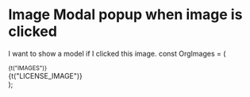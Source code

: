 
# Image Modal popup when image is clicked

I want to show a model if I clicked this image.
const OrgImages = (
        <div className="w-full">
            <div className="relative top-7 left-8 bg-default print:bg-white border-2 border-borderColor w-24 flex justify-center items-center">
                <small className="text-accent">{t("IMAGES")}</small>
            </div>
            <div className="border-2 border-borderColor bg-default p-4 pt-8 m-4">
                <div className="flex flex-col text-sm">
                    <span className="font-bold mb-2">{t("LICENSE_IMAGE")}</span>
                    <div className="h-60 w-60 print:h-40 print:w-40">
                        <Image
                            className="rounded-sm"
                            src={licenseImage}
                            alt=""
                            layout="responsive"
                            height={200}
                            width={200}
                        />
                    </div>
                </div>
            </div>
        </div>
    );


        